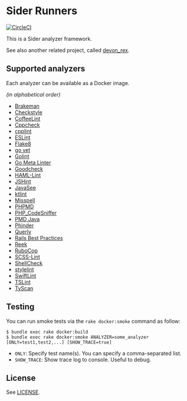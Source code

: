 # Sider Runners

[![CircleCI](https://circleci.com/gh/sider/runners.svg?style=svg)](https://circleci.com/gh/sider/runners)

This is a Sider analyzer framework.

See also another related project, called [devon_rex](https://github.com/sider/devon_rex).

## Supported analyzers

Each analyzer can be available as a Docker image.

*(in alphabetical order)*

- [Brakeman](https://hub.docker.com/r/sider/runner_brakeman)
- [Checkstyle](https://hub.docker.com/r/sider/runner_checkstyle)
- [CoffeeLint](https://hub.docker.com/r/sider/runner_coffeelint)
- [Cppcheck](https://hub.docker.com/r/sider/runner_cppcheck)
- [cpplint](https://hub.docker.com/r/sider/runner_cpplint)
- [ESLint](https://hub.docker.com/r/sider/runner_eslint)
- [Flake8](https://hub.docker.com/r/sider/runner_flake8)
- [go vet](https://hub.docker.com/r/sider/runner_go_vet)
- [Golint](https://hub.docker.com/r/sider/runner_golint)
- [Go Meta Linter](https://hub.docker.com/r/sider/runner_gometalinter)
- [Goodcheck](https://hub.docker.com/r/sider/runner_goodcheck)
- [HAML-Lint](https://hub.docker.com/r/sider/runner_haml_lint)
- [JSHint](https://hub.docker.com/r/sider/runner_jshint)
- [JavaSee](https://hub.docker.com/r/sider/runner_javasee)
- [ktlint](https://hub.docker.com/r/sider/runner_ktlint)
- [Misspell](https://hub.docker.com/r/sider/runner_misspell)
- [PHPMD](https://hub.docker.com/r/sider/runner_phpmd)
- [PHP_CodeSniffer](https://hub.docker.com/r/sider/runner_code_sniffer)
- [PMD Java](https://hub.docker.com/r/sider/runner_pmd_java)
- [Phinder](https://hub.docker.com/r/sider/runner_phinder)
- [Querly](https://hub.docker.com/r/sider/runner_querly)
- [Rails Best Practices](https://hub.docker.com/r/sider/runner_rails_best_practices)
- [Reek](https://hub.docker.com/r/sider/runner_reek)
- [RuboCop](https://hub.docker.com/r/sider/runner_rubocop)
- [SCSS-Lint](https://hub.docker.com/r/sider/runner_scss_lint)
- [ShellCheck](https://hub.docker.com/r/sider/runner_shellcheck)
- [stylelint](https://hub.docker.com/r/sider/runner_stylelint)
- [SwiftLint](https://hub.docker.com/r/sider/runner_swiftlint)
- [TSLint](https://hub.docker.com/r/sider/runner_tslint)
- [TyScan](https://hub.docker.com/r/sider/runner_tyscan)

## Testing

You can run smoke tests via the `rake docker:smoke` command as follow:

```shell
$ bundle exec rake docker:build
$ bundle exec rake docker:smoke ANALYZER=some_analyzer [ONLY=test1,test2,...] [SHOW_TRACE=true]
```

- `ONLY`: Specify test name(s). You can specify a comma-separated list.
- `SHOW_TRACE`: Show trace log to console. Useful to debug.

## License

See [LICENSE](LICENSE).
